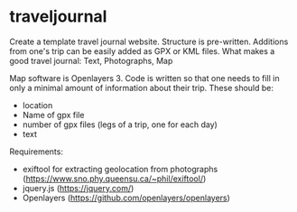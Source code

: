 # traveljournal
Create a template travel journal website. Structure is pre-written. Additions from one's trip can be easily added as 
GPX or KML files.
What makes a good travel journal: Text, Photographs, Map 

Map software is Openlayers 3. Code is written so that one needs to fill in only a minimal amount of information
about their trip. These should be:
- location
- Name of gpx file
- number of gpx files (legs of a trip, one for each day)
- text

Requirements:
- exiftool for extracting geolocation from photographs (https://www.sno.phy.queensu.ca/~phil/exiftool/)
- jquery.js (https://jquery.com/)
- Openlayers (https://github.com/openlayers/openlayers)
